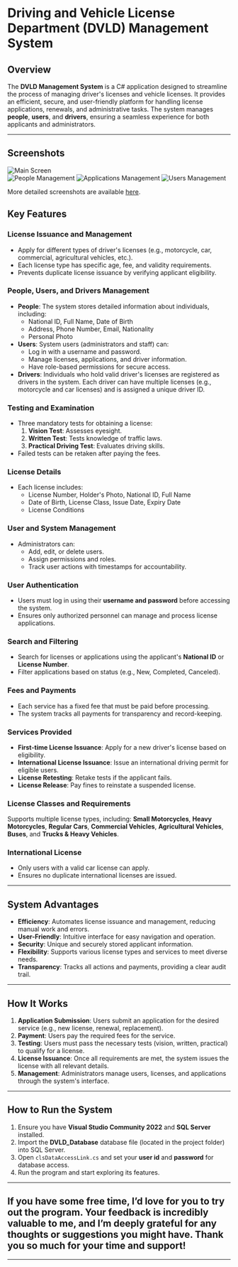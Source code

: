 # Driving and Vehicle License Department (DVLD) Management System  

## Overview  
The **DVLD Management System** is a C# application designed to streamline the process of managing driver's licenses and vehicle licenses. It provides an efficient, secure, and user-friendly platform for handling license applications, renewals, and administrative tasks. The system manages **people**, **users**, and **drivers**, ensuring a seamless experience for both applicants and administrators.  

---
## Screenshots  
![Main Screen](https://i.imgur.com/o77gZ9d.png)  
![People Management](https://i.imgur.com/uL0uiLC.png) 
![Applications Management](https://i.imgur.com/UmiCgrH.png)
![Users Management](https://i.imgur.com/SejhFSk.png)

More detailed screenshots are available [here](https://imgur.com/a/w0fNXKC).

## Key Features  

### **License Issuance and Management**  
- Apply for different types of driver's licenses (e.g., motorcycle, car, commercial, agricultural vehicles, etc.).  
- Each license type has specific age, fee, and validity requirements.  
- Prevents duplicate license issuance by verifying applicant eligibility.   

### **People, Users, and Drivers Management**  
- **People**: The system stores detailed information about individuals, including:  
  - National ID, Full Name, Date of Birth  
  - Address, Phone Number, Email, Nationality  
  - Personal Photo  
- **Users**: System users (administrators and staff) can:  
  - Log in with a username and password.  
  - Manage licenses, applications, and driver information.  
  - Have role-based permissions for secure access.  
- **Drivers**: Individuals who hold valid driver's licenses are registered as drivers in the system. Each driver can have multiple licenses (e.g., motorcycle and car licenses) and is assigned a unique driver ID.  

### **Testing and Examination**  
- Three mandatory tests for obtaining a license:  
  1. **Vision Test**: Assesses eyesight.  
  2. **Written Test**: Tests knowledge of traffic laws.  
  3. **Practical Driving Test**: Evaluates driving skills.  
- Failed tests can be retaken after paying the fees.  

### **License Details**  
- Each license includes:  
  - License Number, Holder's Photo, National ID, Full Name  
  - Date of Birth, License Class, Issue Date, Expiry Date  
  - License Conditions  

### **User and System Management**  
- Administrators can:  
  - Add, edit, or delete users.  
  - Assign permissions and roles.  
  - Track user actions with timestamps for accountability.  

### **User Authentication**  
- Users must log in using their **username and password** before accessing the system.  
- Ensures only authorized personnel can manage and process license applications.  

### **Search and Filtering**  
- Search for licenses or applications using the applicant's **National ID** or **License Number**.  
- Filter applications based on status (e.g., New, Completed, Canceled).  

### **Fees and Payments**  
- Each service has a fixed fee that must be paid before processing.  
- The system tracks all payments for transparency and record-keeping.

### **Services Provided**  
- **First-time License Issuance**: Apply for a new driver's license based on eligibility.  
- **International License Issuance**: Issue an international driving permit for eligible users.  
- **License Retesting**: Retake tests if the applicant fails.  
- **License Release**: Pay fines to reinstate a suspended license. 

### **License Classes and Requirements**  
Supports multiple license types, including: **Small Motorcycles**, **Heavy Motorcycles**, **Regular Cars**, **Commercial Vehicles**, **Agricultural Vehicles**, **Buses**, and **Trucks & Heavy Vehicles**. 

### **International License**  
- Only users with a valid car license can apply.  
- Ensures no duplicate international licenses are issued.  

---

## System Advantages  
- **Efficiency**: Automates license issuance and management, reducing manual work and errors.  
- **User-Friendly**: Intuitive interface for easy navigation and operation.  
- **Security**: Unique and securely stored applicant information.  
- **Flexibility**: Supports various license types and services to meet diverse needs.  
- **Transparency**: Tracks all actions and payments, providing a clear audit trail.  

---

## How It Works  
1. **Application Submission**: Users submit an application for the desired service (e.g., new license, renewal, replacement).  
2. **Payment**: Users pay the required fees for the service.  
3. **Testing**: Users must pass the necessary tests (vision, written, practical) to qualify for a license.  
4. **License Issuance**: Once all requirements are met, the system issues the license with all relevant details.  
5. **Management**: Administrators manage users, licenses, and applications through the system's interface.  

---

## How to Run the System  
1. Ensure you have **Visual Studio Community 2022** and **SQL Server** installed.  
2. Import the **DVLD_Database** database file (located in the project folder) into SQL Server.  
3. Open `clsDataAccessLink.cs` and set your **user id** and **password** for database access.  
4. Run the program and start exploring its features.  

---

## If you have some free time, I’d love for you to try out the program. Your feedback is incredibly valuable to me, and I’m deeply grateful for any thoughts or suggestions you might have. Thank you so much for your time and support!  

---
